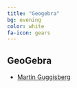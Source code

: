 ```yaml
---
title: "Geogebra"
bg: evening
color: white
fa-icon: gears
---
```


## GeoGebra

- [Martin Guggisberg](https://tube.geogebra.org/mgje)
